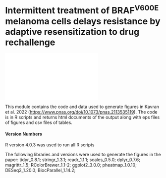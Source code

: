 # Intermittent treatment of BRAF<sup>V600E</sup> melanoma cells delays resistance by adaptive resensitization to drug rechallenge
![PCA Plot](results/fig4_b_pca_plot.pdf)

This module contains the code and data used to generate figures in Kavran et al. 2022 (https://www.pnas.org/doi/10.1073/pnas.2113535119). The code is in R scripts and returns html documents of the output along with eps files of figures and csv files of tables.


#### Version Numbers
R version 4.0.3 was used to run all R scripts

The following libraries and versions were used to generate the figures in the paper: tidyr_0.8.1; stringr_1.3.1; readr_1.1.1; scales_0.5.0; dplyr_0.7.6; magrittr_1.5; RColorBrewer_1.1-2; ggplot2_3.0.0; pheatmap_1.0.10; DESeq2_1.20.0; BiocParallel_1.14.2; 

